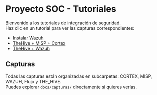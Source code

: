 # Proyecto SOC - Tutoriales

Bienvenido a los tutoriales de integración de seguridad.  
Haz clic en un tutorial para ver las capturas correspondientes:

- [Instalar Wazuh](instalar-wazuh.md)
- [TheHive + MISP + Cortex](thehive-misp-cortex.md)
- [TheHive + Wazuh](thehive-wazuh.md)

## Capturas

Todas las capturas están organizadas en subcarpetas: CORTEX, MISP, WAZUH, Flujo y THE_HIVE.  
Puedes explorar `docs/capturas/` directamente si quieres verlas.
